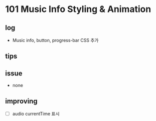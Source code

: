 # 101 Music Info Styling & Animation

## log

- Music info, button, progress-bar CSS 추가

## tips

## issue

- none

## improving

- [ ] audio currentTime 표시
